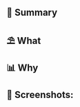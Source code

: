 ## 📝 Summary
<!--- 요약 -->

## ⛱ What
<!--- 무엇을 -->

## 📊 Why
<!--- 왜 -->

## 📸 Screenshots:
<!--- 스샷 -->
